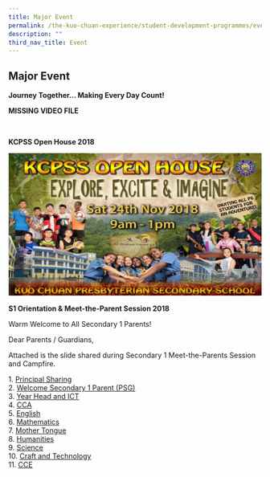 ```yaml
---
title: Major Event
permalink: /the-kuo-chuan-experience/student-development-programmes/event/major-event/
description: ""
third_nav_title: Event
---
```

## Major Event

**Journey Together... Making Every Day Count!**


**MISSING VIDEO FILE**

<br>

**KCPSS Open House 2018**


![](/images/The%20Kuo%20Chuan%20Experience/Student%20Development%20Programmes/Major%20Event%20Open%20House%202018.jpg)

**S1 Orientation & Meet-the-Parent Session 2018**

Warm Welcome to All Secondary 1 Parents!  
  
Dear Parents / Guardians,  
  
Attached is the slide shared during Secondary 1 Meet-the-Parents Session and Campfire.


1. [Principal Sharing](/files/Kuo%20Chuan%20Experience%20Events/S1Parents_Principal_pptn_5_Jan%202018.pdf)<br>
2. [Welcome Secondary 1 Parent (PSG)](/files/Kuo%20Chuan%20Experience%20Events/Welcome%20Sec%201%20Parent%20(PSG).pdf)<br>
3. [Year Head and ICT](https://kuochuanpresbyteriansec.moe.edu.sg/qql/slot/u177/pictorial-events/images/pictorial_event/2018/Sec%201%20MTPS%202018/Year%20Head%20and%20ICT%20Talk%20Sec%201%20MTPS.pdf)   
4. [CCA](https://kuochuanpresbyteriansec.moe.edu.sg/qql/slot/u177/pictorial-events/images/pictorial_event/2018/Sec%201%20MTPS%202018/CCA%20Talk%20Sec%201%20MTPS.pdf)   
5. [English](https://kuochuanpresbyteriansec.moe.edu.sg/qql/slot/u177/pictorial-events/images/pictorial_event/2018/Sec%201%20MTPS%202018/1.%20English%20Talk%20Sec%201%20MTPS.pdf)  
6. [Mathematics](https://kuochuanpresbyteriansec.moe.edu.sg/qql/slot/u177/pictorial-events/images/pictorial_event/2018/Sec%201%20MTPS%202018/2.%20Maths%20Talk%20Sec%201%20MTPS.pdf)  
7. [Mother Tongue](https://kuochuanpresbyteriansec.moe.edu.sg/qql/slot/u177/pictorial-events/images/pictorial_event/2018/Sec%201%20MTPS%202018/3.%20MT%20Talk%20Sec%201%20MTPS.pdf)  
8. [Humanities](https://kuochuanpresbyteriansec.moe.edu.sg/qql/slot/u177/pictorial-events/images/pictorial_event/2018/Sec%201%20MTPS%202018/4.%20Humanities%20Talk%20Sec%201%20MTPS.pdf)  
9. [Science](https://kuochuanpresbyteriansec.moe.edu.sg/qql/slot/u177/pictorial-events/images/pictorial_event/2018/Sec%201%20MTPS%202018/5.%20Science%20Talk%20Sec%201%20MTPS.pdf)  
10. [Craft and Technology](https://kuochuanpresbyteriansec.moe.edu.sg/qql/slot/u177/pictorial-events/images/pictorial_event/2018/Sec%201%20MTPS%202018/6.%20CnT%20Talk%20Sec%201%20MTPS.pdf)  
11. [CCE](https://kuochuanpresbyteriansec.moe.edu.sg/qql/slot/u177/pictorial-events/images/pictorial_event/2018/Sec%201%20MTPS%202018/3.%20CCE%20Talk%20Sec%201%20MTPS.pdf)